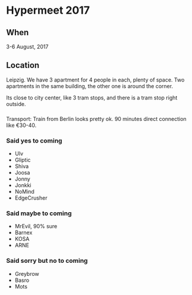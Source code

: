 <!-- TITLE: Home -->
<!-- SUBTITLE: A quick summary of Home -->

# Hypermeet 2017

## When

3-6 August, 2017


## Location

Leipzig. We have 3 apartment for 4 people in each, plenty of space. Two apartments in the same building, the other one is around the corner.

Its close to city center, like 3 tram stops, and there is a tram stop right outside.

###

Transport: Train from Berlin looks pretty ok. 90 minutes direct connection like €30-40.


### Said yes to coming

* Ulv
* Gliptic
* Shiva
* Joosa
* Jonny
* Jonkki
* NoMind
* EdgeCrusher
 
 
### Said maybe to coming

* MrEvil, 90% sure
* Barnex
* KOSA
* ARNE

### Said sorry but no to coming

* Greybrow
* Basro
* Mots

